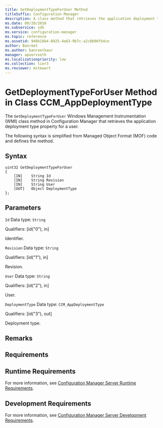 ```yaml
---
title: GetDeploymentTypeForUser Method
titleSuffix: Configuration Manager
description: A class method that retrieves the application deployment type property for a user.
ms.date: 09/20/2016
ms.subservice: sdk
ms.service: configuration-manager
ms.topic: reference
ms.assetid: 948b18b4-8925-4a63-9b7c-a2c8606fb4ce
author: Banreet
ms.author: banreetkaur
manager: apoorvseth
ms.localizationpriority: low
ms.collection: tier3
ms.reviewer: mstewart
---
```

# GetDeploymentTypeForUser Method in Class CCM_AppDeploymentType
The `GetDeploymentTypeForUser` Windows Management Instrumentation (WMI) class method in Configuration Manager that retrieves the application deployment type property for a user.

 The following syntax is simplified from Managed Object Format (MOF) code and defines the method.

## Syntax

```
uint32 GetDeploymentTypeForUser
{
    [IN]    String Id
    [IN]    String Revision
    [IN]    String User
    [OUT]   Object DeploymentType
};
```

## Parameters
 `Id`
 Data type: `String`

 Qualifiers: [id("0"), in]

 Identifier.

 `Revision`
 Data type: `String`

 Qualifiers: [id("1"), in]

 Revision.

 `User`
 Data type: `String`

 Qualifiers: [id("2"), in]

 User.

 `DeploymentType`
 Data type: `CCM_AppDeploymentType`

 Qualifiers: [id("3"), out]

 Deployment type.

## Remarks

## Requirements

## Runtime Requirements
 For more information, see [Configuration Manager Server Runtime Requirements](../../../../../develop/core/reqs/server-runtime-requirements.md).

## Development Requirements
 For more information, see [Configuration Manager Server Development Requirements](../../../../../develop/core/reqs/server-development-requirements.md).
